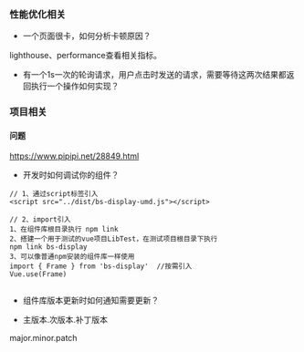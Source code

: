### 性能优化相关

- 一个页面很卡，如何分析卡顿原因？

lighthouse、performance查看相关指标。

- 有一个1s一次的轮询请求，用户点击时发送的请求，需要等待这两次结果都返回执行一个操作如何实现？



### 项目相关

#### 问题



https://www.pipipi.net/28849.html

- 开发时如何调试你的组件？

```text
// 1、通过script标签引入
<script src="../dist/bs-display-umd.js"></script>

// 2、import引入
1、在组件库根目录执行 npm link
2、搭建一个用于测试的vue项目LibTest，在测试项目根目录下执行
npm link bs-display 
3、可以像普通npm安装的组件库一样使用
import { Frame } from 'bs-display'  //按需引入
Vue.use(Frame)


```

- 组件库版本更新时如何通知需要更新？

- 主版本.次版本.补丁版本   

major.minor.patch























